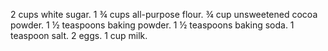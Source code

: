 2 cups white sugar.
1 ¾ cups all-purpose flour.
¾ cup unsweetened cocoa powder.
1 ½ teaspoons baking powder.
1 ½ teaspoons baking soda.
1 teaspoon salt.
2 eggs.
1 cup milk.